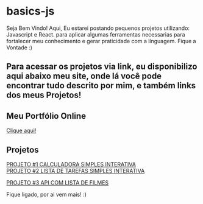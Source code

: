 ﻿# basics-js
Seja Bem Vindo! Aqui, Eu estarei postando pequenos projetos utilizando: Javascript e React. para aplicar algumas ferramentas necessarias para fortalecer meu conhecimento e gerar praticidade com a línguagem. Fique a Vontade :) 
## Para acessar os projetos via link, eu disponibilizo aqui abaixo meu site, onde lá você pode encontrar tudo descrito por mim, e também links dos meus Projetos!
<h2>Meu Portfólio Online</h2>
<a href='https://bernardoheckler.github.io/'>Clique aqui!</a>

<h2>Projetos</h2>
<a href='https://bernardoheckler.github.io/basics-js.github.io/Projeto%231_CalculadoraSimples/index.html'>PROJETO #1 CALCULADORA SIMPLES INTERATIVA</a>
<br>
<a href='https://bernardoheckler.github.io/basics-js.github.io/Projeto%232_ListaDeTarefas/index.html'>PROJETO #2 LISTA DE TAREFAS SIMPLES INTERATIVA</a>

<a href='https://bernardoheckler.github.io/react-filme/'>PROJETO #3 API COM LISTA DE FILMES</a>


Fique ligado, por ai vem mais! :)
